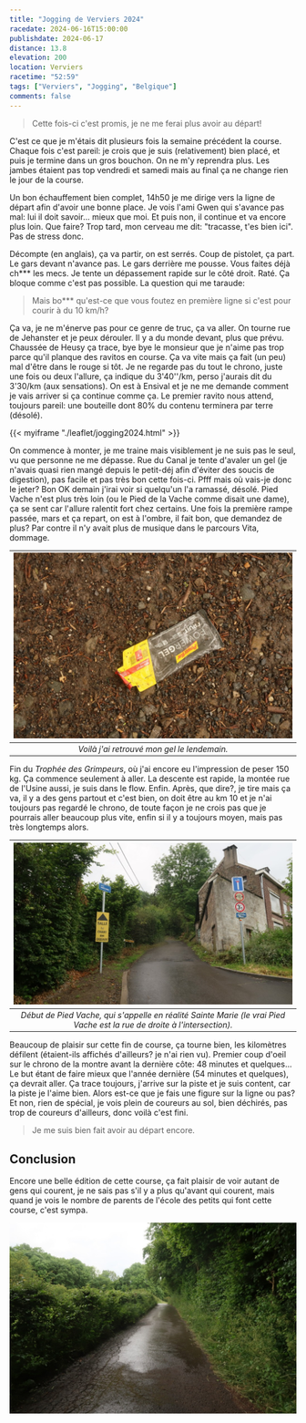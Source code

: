 ```yaml
---
title: "Jogging de Verviers 2024"
racedate: 2024-06-16T15:00:00
publishdate: 2024-06-17
distance: 13.8
elevation: 200
location: Verviers
racetime: "52:59"
tags: ["Verviers", "Jogging", "Belgique"]
comments: false
---
```


> Cette fois-ci c'est promis, je ne me ferai plus avoir au départ!

C'est ce que je m'étais dit plusieurs fois la semaine précédent la course. Chaque fois c'est pareil: je crois que je suis (relativement) bien placé, et puis je termine dans un gros bouchon. On ne m'y reprendra plus. Les jambes étaient pas top vendredi et samedi mais au final ça ne change rien le jour de la course. 

Un bon échauffement bien complet, 14h50 je me dirige vers la ligne de départ afin d'avoir une bonne place. Je vois l'ami Gwen qui s'avance pas mal: lui il doit savoir... mieux que moi. Et puis non, il continue et va encore plus loin. Que faire? Trop tard, mon cerveau me dit: "tracasse, t'es bien ici". Pas de stress donc.

Décompte (en anglais), ça va partir, on est serrés. Coup de pistolet, ça part. Le gars devant n'avance pas. Le gars derrière me pousse. Vous faites déjà ch*** les mecs. Je tente un dépassement rapide sur le côté droit. Raté. Ça bloque comme c'est pas possible. La question qui me taraude: 

> Mais bo*** qu'est-ce que vous foutez en première ligne si c'est pour courir à du 10 km/h? 

Ça va, je ne m'énerve pas pour ce genre de truc, ça va aller. On tourne rue de Jehanster et je peux dérouler. Il y a du monde devant, plus que prévu. Chaussée de Heusy ça trace, bye bye le monsieur que je n'aime pas trop parce qu'il planque des ravitos en course. Ça va vite mais ça fait (un peu) mal d'être dans le rouge si tôt. Je ne regarde pas du tout le chrono, juste une fois ou deux l'allure, ça indique du 3'40''/km, perso j'aurais dit du 3'30/km (aux sensations). On est à Ensival et je ne me demande comment je vais arriver si ça continue comme ça. Le premier ravito nous attend, toujours pareil: une bouteille dont 80% du contenu terminera par terre (désolé).

{{< myiframe "./leaflet/jogging2024.html" >}}

On commence à monter, je me traine mais visiblement je ne suis pas le seul, vu que personne ne me dépasse. Rue du Canal je tente d'avaler un gel (je n'avais quasi rien mangé depuis le petit-déj afin d'éviter des soucis de digestion), pas facile et pas très bon cette fois-ci. Pfff mais où vais-je donc le jeter? Bon OK demain j'irai voir si quelqu'un l'a ramassé, désolé. Pied Vache n'est plus très loin (ou le Pied de la Vache comme disait une dame), ça se sent car l'allure ralentit fort chez certains. Une fois la première rampe passée, mars et ça repart, on est à l'ombre, il fait bon, que demandez de plus? Par contre il n'y avait plus de musique dans le parcours Vita, dommage.

| ![](./images/verviers2024_01.JPG) |
|:--:|
| _Voilà j'ai retrouvé mon gel le lendemain._|

Fin du _Trophée des Grimpeurs_, où j'ai encore eu l'impression de peser 150 kg. Ça commence seulement à aller. La descente est rapide, la montée rue de l'Usine aussi, je suis dans le flow. Enfin. Après, que dire?, je tire mais ça va, il y a des gens partout et c'est bien, on doit être au km 10 et je n'ai toujours pas regardé le chrono, de toute façon je ne crois pas que je pourrais aller beaucoup plus vite, enfin si il y a toujours moyen, mais pas très longtemps alors. 

| ![](./images/verviers2024_02.JPG) |
|:--:|
| _Début de Pied Vache, qui s'appelle en réalité Sainte Marie (le vrai Pied Vache est la rue de droite à l'intersection)._|


Beaucoup de plaisir sur cette fin de course, ça tourne bien, les kilomètres défilent (étaient-ils affichés d'ailleurs? je n'ai rien vu). Premier coup d'oeil sur le chrono de la montre avant la dernière côte: 48 minutes et quelques... Le but étant de faire mieux que l'année dernière (54 minutes et quelques), ça devrait aller. Ça trace toujours, j'arrive sur la piste et je suis content, car la piste je l'aime bien. Alors est-ce que je fais une figure sur la ligne ou pas? Et non, rien de spécial, je vois plein de coureurs au sol, bien déchirés, pas trop de coureurs d'ailleurs, donc voilà c'est fini.

> Je me suis bien fait avoir au départ encore.

## Conclusion

Encore une belle édition de cette course, ça fait plaisir de voir autant de gens qui courent, je ne sais pas s'il y a plus qu'avant qui courent, mais quand je vois le nombre de parents de l'école des petits qui font cette course, c'est sympa.

![](./images/verviers2024_03.JPG) 
